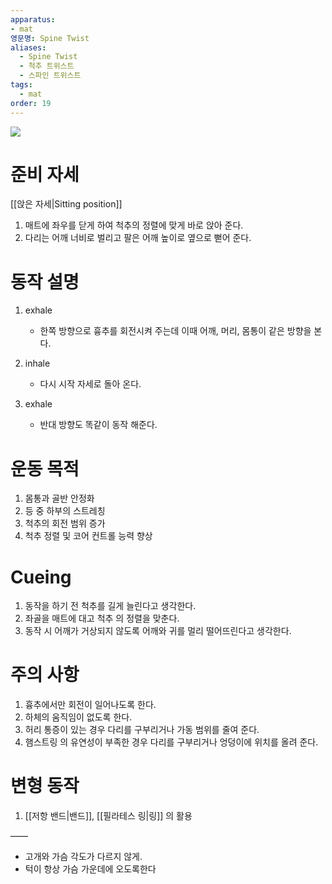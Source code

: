 ```yaml
---
apparatus: 
- mat
영문명: Spine Twist
aliases:
  - Spine Twist
  - 척추 트위스트
  - 스파인 트위스트
tags:
  - mat
order: 19
---
```



![](https://youtu.be/zNIPgCMCKEA?si=C9-g9SzPLKGvii8-)

# 준비 자세

[[앉은 자세|Sitting position]]

1. 매트에 좌우를 닫게 하여 척추의 정렬에 맞게 바로 앉아 준다.
2. 다리는 어깨 너비로 벌리고 팔은 어깨 높이로 옆으로 뻗어 준다.

# 동작 설명

1. exhale
    - 한쪽 방향으로 흉추를 회전시켜 주는데 이때 어깨, 머리, 몸통이 같은 방향을 본다.

2. inhale
    - 다시 시작 자세로 돌아 온다.
3. exhale
    - 반대 방향도 똑같이 동작 해준다.

# 운동 목적

1. 몸통과 골반 안정화
2. 등 중 하부의 스트레칭
3. 척추의 회전 범위 증가
4. 척추 정렬 및 코어 컨트롤 능력 향상

# Cueing

1. 동작을 하기 전 척추를 길게 늘린다고 생각한다.
2. 좌골을 매트에 대고 척추 의 정렬을 맞춘다.
3. 동작 시 어깨가 거상되지 않도록 어깨와 귀를 멀리 떨어뜨린다고 생각한다.

# 주의 사항

1. 흉추에서만 회전이 일어나도록 한다.
2. 하체의 움직임이 없도록 한다.
3. 허리 통증이 있는 경우 다리를 구부리거나 가동 범위를 줄여 준다.
4. 햄스트링 의 유연성이 부족한 경우 다리를 구부리거나 엉덩이에 위치를 올려 준다.

# 변형 동작

1. [[저항 밴드|밴드]], [[필라테스 링|링]] 의 활용

——

- 고개와 가슴 각도가 다르지 않게.
- 턱이 항상 가슴 가운데에 오도록한다